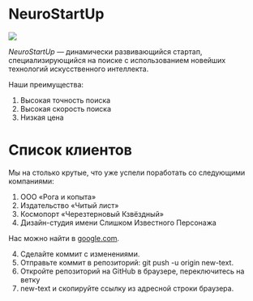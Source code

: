 # NeuroStartUp

![](https://netology-code.github.io/git-homeworks/introduction/assets/logo.png)

*NeuroStartUp* — динамически развивающийся стартап, специализирующийся на поиске с использованием новейших технологий искусственного интеллекта.

Наши преимущества:
1. Высокая точность поиска
2. Высокая скорость поиска
3. Низкая цена

# Список клиентов

Мы на столько крутые, что уже успели поработать со следующими компаниями:

   1. ООО «Рога и копыта» 
   2. Издательство «Читый лист»
   3. Космопорт «Черезтерновый Кзвёздный»
   4. Дизайн-студия имени Слишком Известного Персонажа

Нас можно найти в [google.com](google.com).

   4. Сделайте коммит с изменениями.
   5. Отправьте коммит в репозиторий: git push -u origin new-text.
   6. Откройте репозиторий на GitHub в браузере, переключитесь на ветку
   7. new-text и скопируйте ссылку из адресной строки браузера.
